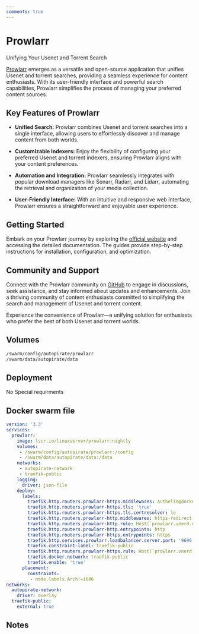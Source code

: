 ```yaml
---
comments: true
---
```


# Prowlarr

Unifying Your Usenet and Torrent Search

[Prowlarr](https://prowlarr.com/) emerges as a versatile and open-source application that unifies Usenet and torrent searches, providing a seamless experience for content enthusiasts. With its user-friendly interface and powerful search capabilities, Prowlarr simplifies the process of managing your preferred content sources.

## Key Features of Prowlarr

- **Unified Search:** Prowlarr combines Usenet and torrent searches into a single interface, allowing users to effortlessly discover and manage content from both worlds.

- **Customizable Indexers:** Enjoy the flexibility of configuring your preferred Usenet and torrent indexers, ensuring Prowlarr aligns with your content preferences.

- **Automation and Integration:** Prowlarr seamlessly integrates with popular download managers like Sonarr, Radarr, and Lidarr, automating the retrieval and organization of your media collection.

- **User-Friendly Interface:** With an intuitive and responsive web interface, Prowlarr ensures a straightforward and enjoyable user experience.

## Getting Started

Embark on your Prowlarr journey by exploring the [official website](https://prowlarr.com/) and accessing the detailed documentation. The guides provide step-by-step instructions for installation, configuration, and optimization.

## Community and Support

Connect with the Prowlarr community on [GitHub](https://github.com/Prowlarr/Prowlarr) to engage in discussions, seek assistance, and stay informed about updates and enhancements. Join a thriving community of content enthusiasts committed to simplifying the search and management of Usenet and torrent content.

Experience the convenience of Prowlarr—a unifying solution for enthusiasts who prefer the best of both Usenet and torrent worlds.


## Volumes

```bash
/swarm/config/autopirate/prowlarr
/swarm/data/autopirate/data
```

## Deployment
No Special requirments

## Docker swarm file
```yaml
version: '3.3'
services:
  prowlarr:
    image: lscr.io/linuxserver/prowlarr:nightly
    volumes:
     - /swarm/config/autopirate/prowlarr:/config
     - /swarm/data/autopirate/data:/data
    networks:
     - autopirate-network
     - traefik-public
    logging:
      driver: json-file
    deploy:
      labels:
        traefik.http.routers.prowlarr-https.middlewares: authelia@docker
        traefik.http.routers.prowlarr-https.tls: 'true'
        traefik.http.routers.prowlarr-https.tls.certresolver: le
        traefik.http.routers.prowlarr-http.middlewares: https-redirect
        traefik.http.routers.prowlarr-http.rule: Host(`prowlarr.vnerd.nl`)
        traefik.http.routers.prowlarr-http.entrypoints: http
        traefik.http.routers.prowlarr-https.entrypoints: https
        traefik.http.services.prowlarr.loadbalancer.server.port: '9696'
        traefik.constraint-label: traefik-public
        traefik.http.routers.prowlarr-https.rule: Host(`prowlarr.vnerd.nl`)
        traefik.docker.network: traefik-public
        traefik.enable: 'true'
      placement:
        constraints:
         - node.labels.Arch!=i686
networks:
  autopirate-network:
    driver: overlay
  traefik-public:
    external: true
```
## Notes

